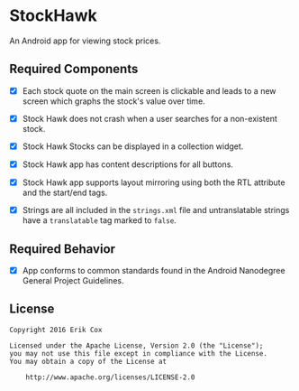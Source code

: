 # StockHawk

An Android app for viewing stock prices.

## Required Components

* [x] Each stock quote on the main screen is clickable and leads to a new screen which graphs the stock's value over time.

* [x] Stock Hawk does not crash when a user searches for a non-existent stock.

* [x] Stock Hawk Stocks can be displayed in a collection widget.

* [x] Stock Hawk app has content descriptions for all buttons.

* [x] Stock Hawk app supports layout mirroring using both the RTL attribute and the start/end tags.

* [x] Strings are all included in the `strings.xml` file and untranslatable strings have a `translatable` tag marked to `false`.

## Required Behavior

* [x] App conforms to common standards found in the Android Nanodegree General Project Guidelines.

## License

    Copyright 2016 Erik Cox

    Licensed under the Apache License, Version 2.0 (the "License");
    you may not use this file except in compliance with the License.
    You may obtain a copy of the License at

        http://www.apache.org/licenses/LICENSE-2.0
